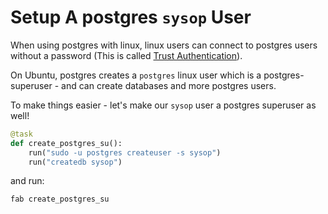 # Setup A postgres `sysop` User

When using postgres with linux, linux users can connect to postgres users without a password (This is called [Trust Authentication](https://www.postgresql.org/docs/current/static/auth-methods.html#AUTH-TRUST)).

On Ubuntu, postgres creates a `postgres` linux user which is a postgres-superuser - and can create databases and more postgres users.

To make things easier - let's make our `sysop` user a postgres superuser as well!

```python
@task
def create_postgres_su():
    run("sudo -u postgres createuser -s sysop")
    run("createdb sysop")
```

and run:

    fab create_postgres_su
